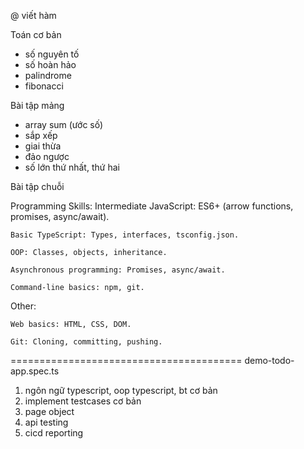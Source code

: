 @ viết hàm

Toán cơ bản
+ số nguyên tố
+ số hoàn hảo
+ palindrome
+ fibonacci

Bài tập mảng
+ array sum (ước số)
+ sắp xếp 
+ giai thừa
+ đảo ngược
+ số lớn thứ nhất, thứ hai

Bài tập chuỗi

Programming Skills:
    Intermediate JavaScript: ES6+ (arrow functions, promises, async/await).

    Basic TypeScript: Types, interfaces, tsconfig.json.

    OOP: Classes, objects, inheritance.

    Asynchronous programming: Promises, async/await.

    Command-line basics: npm, git.

Other:

    Web basics: HTML, CSS, DOM.

    Git: Cloning, committing, pushing.

========================================
demo-todo-app.spec.ts

1. ngôn ngữ typescript, oop typescript, bt cơ bản
2. implement testcases cơ bản
3. page object
4. api testing
5. cicd reporting







